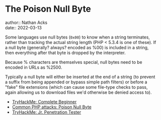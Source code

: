 # The Poison Null Byte

author:: Nathan Acks  
date:: 2022-03-13

Some languages use null bytes (`0x00`) to know when a string terminates, rather than tracking the actual string length (PHP < 5.3.4 is one of these). If a null byte (generally? always? encoded as %00) is included in a string, then everything after that byte is dropped by the interpreter.

Because % characters are themselves special, null bytes need to be encoded in URLs as %2500.

Typically a null byte will either be inserted at the end of a string (to prevent a suffix from being appended or bypass simple path filters) or before a "fake" file extensions (which can cause some file-type checks to pass, again allowing us to download files we'd otherwise be denied access to).

* [TryHackMe: Complete Beginner](tryhackme-complete-beginner.md)
* [Common PHP attacks: Poison Null Byte](https://defendtheweb.net/article/common-php-attacks-poison-null-byte)
* [TryHackMe: Jr. Penetration Tester](tryhackme-jr-penetration-tester.md)
